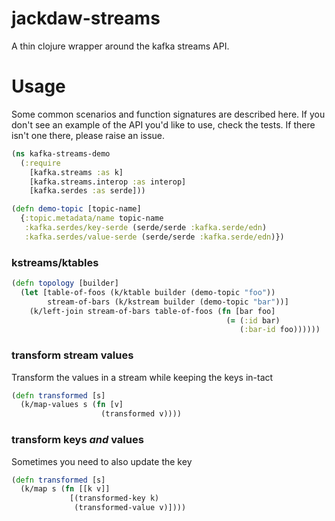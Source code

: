 # jackdaw-streams

A thin clojure wrapper around the kafka streams API.

# Usage

Some common scenarios and function signatures are described here. If you don't see
an example of the API you'd like to use, check the tests. If there isn't one there,
please raise an issue.


```clojure
(ns kafka-streams-demo
  (:require
    [kafka.streams :as k]
    [kafka.streams.interop :as interop]
    [kafka.serdes :as serde]))

(defn demo-topic [topic-name]
  {:topic.metadata/name topic-name
   :kafka.serdes/key-serde (serde/serde :kafka.serde/edn)
   :kafka.serdes/value-serde (serde/serde :kafka.serde/edn)})
```

### kstreams/ktables

```clojure
(defn topology [builder]
  (let [table-of-foos (k/ktable builder (demo-topic "foo"))
        stream-of-bars (k/kstream builder (demo-topic "bar"))]
    (k/left-join stream-of-bars table-of-foos (fn [bar foo]
                                                (= (:id bar)
                                                   (:bar-id foo))))))
```

### transform stream values

Transform the values in a stream while keeping the keys in-tact

```clojure
(defn transformed [s]
  (k/map-values s (fn [v]
                    (transformed v))))
```

### transform keys *and* values

Sometimes you need to also update the key

```clojure
(defn transformed [s]
  (k/map s (fn [[k v]]
             [(transformed-key k)
              (transformed-value v)])))
```
